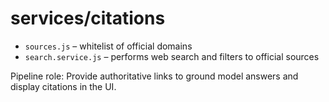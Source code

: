 # services/citations

- `sources.js` – whitelist of official domains
- `search.service.js` – performs web search and filters to official sources

Pipeline role: Provide authoritative links to ground model answers and display citations in the UI.